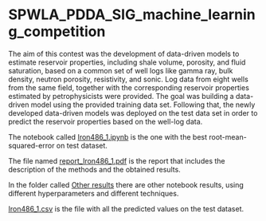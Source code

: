 # SPWLA_PDDA_SIG_machine_learning_competition

The aim of this contest was the development of data-driven models to estimate reservoir properties, including shale volume, porosity, and fluid saturation, based on a common set of well logs like gamma ray, bulk density, neutron porosity, resistivity, and sonic. Log data from eight wells from the same field, together with the corresponding reservoir properties estimated by petrophysicists were provided. The goal was building a data-driven model using the provided training data set. Following that, the newly developed data-driven models was deployed on the test data set in order to predict the reservoir properties based on the well-log data.

The notebook called [Iron486_1.ipynb](https://github.com/Iron486/SPWLA_PDDA_SIG_machine_learning_competition/blob/main/Iron486_1.ipynb) is the one with the best root-mean-squared-error on test dataset.

The file named [report_Iron486_1.pdf](https://github.com/Iron486/SPWLA_PDDA_SIG_machine_learning_competition/blob/main/report_Iron486_1.pdf) is the report that includes the description of the methods and the obtained results.

In the folder called [Other results](https://github.com/Iron486/SPWLA_PDDA_SIG_machine_learning_competition/tree/main/Other_results) there are other notebook results,  using different hyperparameters and different techniques. 

[Iron486_1.csv](https://github.com/Iron486/SPWLA_PDDA_SIG_machine_learning_competition/blob/main/Iron486_1.csv) is the file with all the predicted values on the test dataset.


